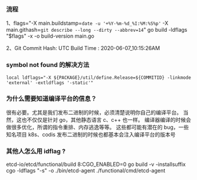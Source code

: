 
### 流程
1、flags="-X main.buildstamp=`date -u '+%Y-%m-%d_%I:%M:%S%p'` -X main.githash=`git describe --long --dirty --abbrev=14`"
  go build -ldflags "$flags" -x -o build-version main.go
  
2、Git Commit Hash: 
  UTC Build Time : 2020-06-07_10:15:26AM


### symbol not found 的解决方法
```
local ldflags="-X ${PACKAGE}/util/define.Release=${COMMITID} -linkmode 'external' -extldflags '-static'"
```

### 为什么需要知道编译平台的信息？
很有必要。尤其是我们发布二进制的时候，必须清楚说明你自己的编译平台。
当然，这也不仅仅是针对 go，其他静态语言 c、c++ 也一样。
编译器编译的时候会做很多优化，所谓的指令重排、内存逃逸等等。
这些都可能有潜在的 bug，一些知名项目 k8s、codis 发布二进制的时候也都基本会注入编译平台的版本号


### 其他人怎么用 idflag ?

etcd-io/etcd/functional/build
8:CGO_ENABLED=0 go build -v -installsuffix cgo -ldflags "-s" -o ./bin/etcd-agent ./functional/cmd/etcd-agent

